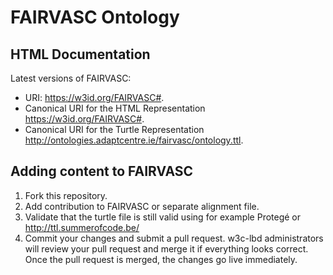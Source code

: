 # FAIRVASC Ontology
## HTML Documentation
Latest versions of FAIRVASC:

- URI: https://w3id.org/FAIRVASC#.
- Canonical URI for the HTML Representation https://w3id.org/FAIRVASC#.
- Canonical URI for the Turtle Representation http://ontologies.adaptcentre.ie/fairvasc/ontology.ttl.

## Adding content to FAIRVASC
1. Fork this repository.
2. Add contribution to FAIRVASC or separate alignment file.
3. Validate that the turtle file is still valid using for example Protegé or http://ttl.summerofcode.be/
4. Commit your changes and submit a pull request.
w3c-lbd administrators will review your pull request and merge it if everything looks correct. Once the pull request is merged, the changes go live immediately.
